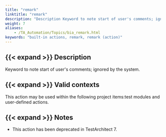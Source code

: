 ```yaml
--- 
title: "remark"
linktitle: "remark"
description: "Description Keyword to note start of user's comments; ignored by the system. Valid contexts This action may be used within the following project items: test modules and user-defined actions. Notes ..."
weight: 7
aliases: 
    - /TA_Automation/Topics/bia_remark.html
keywords: "built-in actions, remark, remark (action)"
---
```


## {{< expand >}} Description

Keyword to note start of user's comments; ignored by the system.

## {{< expand >}} Valid contexts

This action may be used within the following project items:test modules and user-defined actions.

## {{< expand >}} Notes

-   This action has been deprecated in TestArchitect 7.




